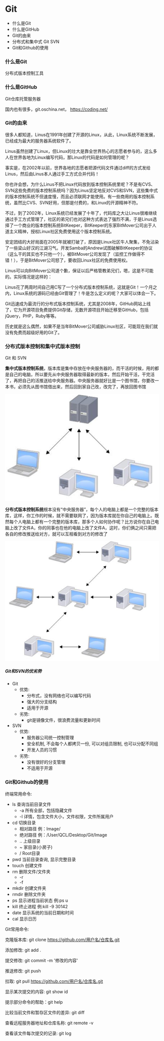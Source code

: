 # Git

- 什么是Git
- 什么是GitHub
- Git的由来
- 分布式和集中式 Git   SVN
- Git和Github的使用

### 什么是Git

分布式版本控制工具

### 什么是GitHub

Git仓库托管服务器

国内也有很多，git.oschina.net， https://coding.net/

### Git的由来

很多人都知道，Linus在1991年创建了开源的Linux，从此，Linux系统不断发展，已经成为最大的服务器系统软件了。

Linus虽然创建了Linux，但Linux的壮大是靠全世界热心的志愿者参与的，这么多人在世界各地为Linux编写代码，那Linux的代码是如何管理的呢？

事实是，在2002年以前，世界各地的志愿者把源代码文件通过diff的方式发给Linus，然后由Linus本人通过手工方式合并代码！

你也许会想，为什么Linus不把Linux代码放到版本控制系统里呢？不是有CVS、SVN这些免费的版本控制系统吗？因为Linus坚定地反对CVS和SVN，这些集中式的版本控制系统不但速度慢，而且必须联网才能使用。有一些商用的版本控制系统，虽然比CVS、SVN好用，但那是付费的，和Linux的开源精神不符。

不过，到了2002年，Linux系统已经发展了十年了，代码库之大让Linus很难继续通过手工方式管理了，社区的弟兄们也对这种方式表达了强烈不满，于是Linus选择了一个商业的版本控制系统BitKeeper，BitKeeper的东家BitMover公司出于人道主义精神，授权Linux社区免费使用这个版本控制系统。

安定团结的大好局面在2005年就被打破了，原因是Linux社区牛人聚集，不免沾染了一些梁山好汉的江湖习气。开发Samba的Andrew试图破解BitKeeper的协议（这么干的其实也不只他一个），被BitMover公司发现了（监控工作做得不错！），于是BitMover公司怒了，要收回Linux社区的免费使用权。

Linus可以向BitMover公司道个歉，保证以后严格管教弟兄们，嗯，这是不可能的。实际情况是这样的：

Linus花了两周时间自己用C写了一个分布式版本控制系统，这就是Git！一个月之内，Linux系统的源码已经由Git管理了！牛是怎么定义的呢？大家可以体会一下。

Git迅速成为最流行的分布式版本控制系统，尤其是2008年，GitHub网站上线了，它为开源项目免费提供Git存储，无数开源项目开始迁移至GitHub，包括jQuery，PHP，Ruby等等。

历史就是这么偶然，如果不是当年BitMover公司威胁Linux社区，可能现在我们就没有免费而超级好用的Git了。

### 分布式版本控制和集中式版本控制

Git 和 SVN

**集中式版本控制系统**，版本库是集中存放在中央服务器的，而干活的时候，用的都是自己的电脑，所以要先从中央服务器取得最新的版本，然后开始干活，干完活了，再把自己的活推送给中央服务器。中央服务器就好比是一个图书馆，你要改一本书，必须先从图书馆借出来，然后回到家自己改，改完了，再放回图书馆

![集中式版本控制](./Image/集中式版本控制.png)

**分布式版本控制系统**根本没有“中央服务器”，每个人的电脑上都是一个完整的版本库，这样，你工作的时候，就不需要联网了，因为版本库就在你自己的电脑上。既然每个人电脑上都有一个完整的版本库，那多个人如何协作呢？比方说你在自己电脑上改了文件A，你的同事也在他的电脑上改了文件A，这时，你们俩之间只需把各自的修改推送给对方，就可以互相看到对方的修改了

![分布式版本控制](./Image/分布式版本控制.png)

##### Git和SVN的优劣势

- Git
  - 优势: 
    - 分布式，没有网络也可以编写代码
    - 强大的分支结构
    - 适用于开源
  - 劣势: 
    - git是镜像文件，很浪费流量和更新时间
- SVN
  - 优势:
    - 服务器公司统一控制管理
    - 安全机制, 不会每个人都拷贝一份, 可以对组员限制, 也可以分配不同组
    - 开发人员的习惯
  - 劣势:
    - 没有很好的分支管理
    - 不适用于开源

### Git和Github的使用

终端常用命令:

* ls  查询当前目录文件
  * -a 所有全部，包括隐藏文件 
  * -l 详情，包含文件大小，文件权限，文件所属用户
* cd 切换目录
  * 相对路径  例：Image/
  * 绝对路径  例：/User/QCL/Desktop/Git/Image
  * ..  上级目录
  * ~ 家目录(小房子)
  * /  Root目录
* pwd 当前目录查询, 显示完整目录
* touch 创建文件
* rm 删除文件/文件夹
  * -r
  * -f
* mkdir 创建文件夹
* rmdir 删除文件夹
* ps 显示进程当前状态    例:ps u
* kill 终止进程    例:kill -9 30142
* date 显示系统的当前日期和时间
* cal 显示日历

Git常用命令:

克隆版本库: git clone https://github.com/用户名/仓库名.git

添加修改: git add .

提交修改: git commit -m '修改的内容'

推送修改: git push

拉取: git pull https://github.com/用户名/仓库名.git

显示某次提交的内容: git show id

提示部分命令的帮助：git help

比较当前文件和暂存区文件的差异: git diff

查看远程服务器地址和仓库名称: git remote -v

查看该文件每次提交的记录: git log